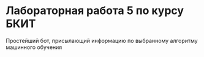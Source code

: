 # Лабораторная работа 5 по курсу БКИТ
Простейший бот, присылающий информацию по выбранному алгоритму машинного обучения
